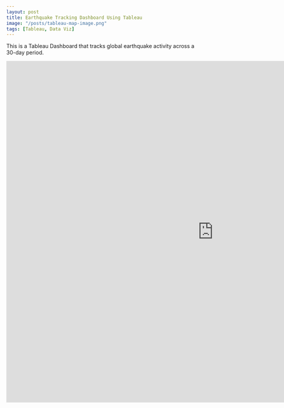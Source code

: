 ```yaml
---
layout: post
title: Earthquake Tracking Dashboard Using Tableau
image: "/posts/tableau-map-image.png"
tags: [Tableau, Data Viz]
---
```


This is a Tableau Dashboard that tracks global earthquake activity across a 30-day period.

<iframe seamless frameborder="0" src="https://public.tableau.com/app/profile/tyler7887/viz/DSIEarthquakeDashboard_16836594233600/DSIEarthquakeTracker?publish=yes" width = '1090' height = '900'></iframe>
